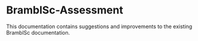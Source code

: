 # BramblSc-Assessment
This documentation contains suggestions and improvements to the existing BramblSc documentation.
